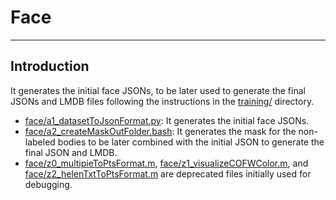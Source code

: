# Face
----------------------------------------------------------------------------------------------------



## Introduction
It generates the initial face JSONs, to be later used to generate the final JSONs and LMDB files following the instructions in the [training/](../training) directory.

- [face/a1_datasetToJsonFormat.py](./a1_datasetToJsonFormat.py): It generates the initial face JSONs.
- [face/a2_createMaskOutFolder.bash](./a2_createMaskOutFolder.bash): It generates the mask for the non-labeled bodies to be later combined with the initial JSON to generate the final JSON and LMDB.
- [face/z0_multipieToPtsFormat.m](./z0_multipieToPtsFormat.m), [face/z1_visualizeCOFWColor.m](./z1_visualizeCOFWColor.m), and [face/z2_helenTxtToPtsFormat.m](./z2_helenTxtToPtsFormat.m) are deprecated files initially used for debugging.
